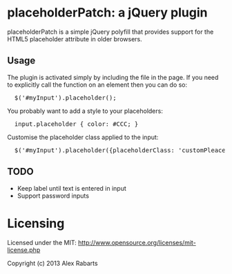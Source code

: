 # placeholderPatch: a jQuery plugin

placeholderPatch is a simple jQuery polyfill that provides support for the HTML5
placeholder attribute in older browsers.

## Usage

The plugin is activated simply by including the file in the page.  If you need
to explicitly call the function on an element then you can do so:

<pre>
  $('#myInput').placeholder();
</pre>

You probably want to add a style to your placeholders:

<pre>
  input.placeholder { color: #CCC; }
</pre>

Customise the placeholder class applied to the input:

<pre>
  $('#myInput').placeholder({placeholderClass: 'customPleaceholderClass'});
</pre>

## TODO

* Keep label until text is entered in input
* Support password inputs

# Licensing

Licensed under the MIT:
http://www.opensource.org/licenses/mit-license.php

Copyright (c) 2013 Alex Rabarts
